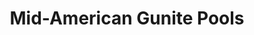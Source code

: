 ---
title: "Mid-American Gunite Pools"
url: /erlanger/mid-american-gunite-pools/
shop: swimming pool
---
